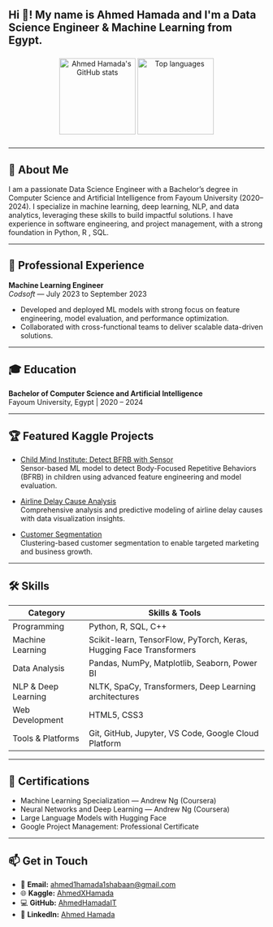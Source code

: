 <h2 align="left">Hi 👋! My name is Ahmed Hamada and I'm a Data Science Engineer & Machine Learning from Egypt.</h2>

###

<div align="center">
  <img src="https://github-readme-stats.vercel.app/api?username=AhmedHamadaIT&show_icons=true&include_all_commits=true&count_private=true&theme=dracula" height="150" alt="Ahmed Hamada's GitHub stats" />
  <img src="https://github-readme-stats.vercel.app/api/top-langs?username=AhmedHamadaIT&layout=compact&langs_count=5&theme=dracula" height="150" alt="Top languages" />
</div>


###
---

## 🚀 About Me

I am a passionate Data Science Engineer with a Bachelor’s degree in Computer Science and Artificial Intelligence from Fayoum University (2020–2024). I specialize in machine learning, deep learning, NLP, and data analytics, leveraging these skills to build impactful solutions. I have experience in software engineering, and project management, with a strong foundation in Python, R , SQL.

---

## 💼 Professional Experience

**Machine Learning Engineer**  
*Codsoft* — July 2023 to September 2023  
- Developed and deployed ML models with strong focus on feature engineering, model evaluation, and performance optimization.  
- Collaborated with cross-functional teams to deliver scalable data-driven solutions.

---

## 🎓 Education

**Bachelor of Computer Science and Artificial Intelligence**  
Fayoum University, Egypt | 2020 – 2024

---
## 🏆 Featured Kaggle Projects

- [Child Mind Institute: Detect BFRB with Sensor](https://www.kaggle.com/code/ahmedxhamada/child-mind-institute-detect-bfrb-with-sensor)  
  Sensor-based ML model to detect Body-Focused Repetitive Behaviors (BFRB) in children using advanced feature engineering and model evaluation.

- [Airline Delay Cause Analysis](https://www.kaggle.com/code/ahmedxhamada/airline-delay-cause)  
  Comprehensive analysis and predictive modeling of airline delay causes with data visualization insights.

- [Customer Segmentation](https://www.kaggle.com/code/ahmedxhamada/customer-segmentation)  
  Clustering-based customer segmentation to enable targeted marketing and business growth.

--- 
## 🛠️ Skills

| Category            | Skills & Tools                                                                                   |
|---------------------|------------------------------------------------------------------------------------------------|
| Programming         | Python, R, SQL, C++                                                                |
| Machine Learning    | Scikit-learn, TensorFlow, PyTorch, Keras, Hugging Face Transformers                              |
| Data Analysis       | Pandas, NumPy, Matplotlib, Seaborn, Power BI                                                    |
| NLP & Deep Learning | NLTK, SpaCy, Transformers, Deep Learning architectures                                          |
| Web Development     | HTML5, CSS3                                                                      |
| Tools & Platforms   | Git, GitHub, Jupyter, VS Code, Google Cloud Platform                                            |

---


## 📜 Certifications

- Machine Learning Specialization — Andrew Ng (Coursera)  
- Neural Networks and Deep Learning — Andrew Ng (Coursera)  
- Large Language Models with Hugging Face  
- Google Project Management: Professional Certificate  


---

## 📫 Get in Touch

- 📧 **Email:** [ahmed1hamada1shabaan@gmail.com](https://mail.google.com/mail/?view=cm&fs=1&to=ahmed1hamada1shabaan@gmail.com)  
- 🌐 **Kaggle:** [AhmedXHamada](https://www.kaggle.com/ahmedxhamada)  
- 💻 **GitHub:** [AhmedHamadaIT](https://github.com/AhmedHamadaIT)  
- 🔗 **LinkedIn:** [Ahmed Hamada](https://www.linkedin.com/in/ahmed-hamadaai/)





